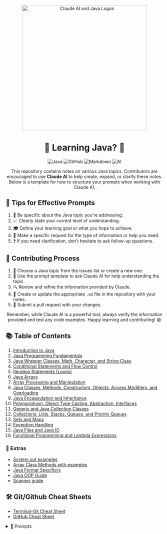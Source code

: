 <div align="center">
  <img src="/assets/itworks.jpeg" alt="Claude AI and Java Logos" width="400">
</div>

<h1 align="center">🚀 Learning Java? 🤖</h1>

<p align="center">
  <img src="https://img.shields.io/badge/Java-ED8B00?style=for-the-badge&logo=openjdk&logoColor=white" alt="Java">
  <img src="https://img.shields.io/badge/GitHub-100000?style=for-the-badge&logo=github&logoColor=white" alt="GitHub">
  <img src="https://img.shields.io/badge/Markdown-000000?style=for-the-badge&logo=markdown&logoColor=white" alt="Markdown">
  <img src="https://img.shields.io/badge/AI-FF6F00?style=for-the-badge&logo=openai&logoColor=white" alt="AI">
</p>

<p align="center">
  This repository contains notes on various Java topics. Contributors are encouraged to use <strong>Claude AI</strong> to help create, expand, or clarify these notes. Below is a template for how to structure your prompts when working with Claude AI.
</p>

## 🎯 Tips for Effective Prompts

1. 📌 Be specific about the Java topic you're addressing.
2. 📈 Clearly state your current level of understanding.
3. 🎓 Define your learning goal or what you hope to achieve.
4. 🙋 Make a specific request for the type of information or help you need.
5. ❓ If you need clarification, don't hesitate to ask follow-up questions.

## 🤝 Contributing Process

1. 📂 Choose a Java topic from the issues list or create a new one.
2. 💬 Use the prompt template to ask Claude AI for help understanding the topic.
3. 🔍 Review and refine the information provided by Claude.
4. 📝 Create or update the appropriate `.md` file in the repository with your notes.
5. 🚀 Submit a pull request with your changes.

<p align="center">
  Remember, while Claude AI is a powerful tool, always verify the information provided and test any code examples. Happy learning and contributing! 😄
</p>

## 📚 Table of Contents

1. [Introduction to Java](Notes/Basics.md#introduction-to-java-basics)
2. [Java Programming Fundamentals](Notes/Fundementals.md#java-programming-fundamentals)
3. [Java Wrapper Classes, Math, Character, and String Class](Notes/WrappersCharsAndMore.md#java-wrapper-classes-math-character-and-string-class)
4. [Conditional Statements and Flow Control](Notes/Conditionals.md#conditional-statements-and-flow-control)
5. [Iteration Statements (Loops)](Notes/loops.md#iteration-statements-loops)
6. [Java Arrays](Notes/ArrayBasics.md#java-arrays)
7. [Array Processing and Manipulation](Notes/ArrayProcessingandManipulation.md#array-processing-and-manipulation)
8. [Java Classes, Methods, Constructors, Objects, Access Modifiers, and Overloading](Notes/JavaClasses,Methods,andMore.md#java-classes-methods-constructors-objects-access-modifiers-and-overloading)
9. [Java Encapsulation and Inheritance](Notes/JavaEncpsulationandInheritence.md#java-encapsulation-and-inheritance) 
10. [Polymorphism, Object Type Casting, Abstraction, Interfaces](Notes/Polymorphism,ObjectTypeCasting,Abstraction,Interfaces.md#)
11. [Generic and Java Collection Classes](Notes/GenericandJavaCollectionClasses.md#)
12. [Collections: Lists, Stacks, Queues, and Priority Queues](Notes/JavaCollections.md#)
13. [Sets and Maps](Notes/SetsandMaps.md#)
14. [Exception Handling](Notes/ExceptionHandling.md#)
15. [Java Files and Java IO](Notes/JavaFilesandJavaIO.md#)
16. [Functional Programming and Lambda Expressions](Notes/functional-programming-and-lambda-expressions.md#)

### 🌟 Extras

- [System.out examples](Notes/system-out.md#)
- [Array Class Methods with examples](Notes/Additional%20Topics/ArrayMethodsandBestPractices.md#) 
- [Java Format Specifiers](Notes/format-specifiers.md#)
- [Java OOP Guide](Notes/Additional%20Topics/Java-OOP-Guide.md#)
- [Scanner guide](Notes/Scanner.md#)

## 🛠️ Git/Github Cheat Sheets

- [Terminal-Git Cheat Sheet](Notes/git-cheat-sheet.md#github-cheat-sheet)
- [GitHub Cheat Sheet](Notes/GithubCheatSheet.md#github-cheat-sheet)

<details>
<summary>🤖 Prompts</summary>

### How to Use Claude AI for Contributing

When using Claude AI to help with your contributions, follow this general structure for your prompts:

- **Topic**: [Specific Java topic you're working on]
- **Current Understanding**: [Brief description of what you already know or think you know about the topic] 
- **Learning Goal**: [What you want to learn or clarify about the topic]
- **Request**: [Specific ask for Claude, e.g., explanation, code example, best practices]
- **Format**: README.md style

**Example Prompt**:

```
Topic: Java Generics
Current Understanding: I know that generics allow for type-safe collections, but I'm not sure about the details of how to implement them or when to use them.
Learning Goal: To understand how to create and use generic classes and methods, and to know best practices for working with generics.
Request: Can you provide an explanation of Java generics with a simple code example, and then list some best practices for using generics in Java?
Format: README.md
```

### Interactive Java Teacher Prompt for Claude AI

Use the following prompt to transform Claude AI into an interactive Java teacher:

```
I want you to act as an experienced Java teacher and mentor. Your role is to help me learn Java concepts, answer my questions, and guide me through programming challenges. Please follow these guidelines:

1. Provide clear and concise explanations of Java concepts. 
2. Use code examples to illustrate your points when appropriate.
3. After answering my questions, ask me follow-up questions to check my understanding or to explore related concepts.
4. If I make a mistake or show a misconception, gently correct me and explain the right approach. 
5. Encourage best practices and explain why they are important.
6. If I'm stuck, provide hints rather than immediate solutions to help me think through the problem.
7. Adapt your teaching style based on my responses and level of understanding.
8. Suggest small coding exercises or projects that can help reinforce the concepts we discuss.

Remember to maintain this teaching persona throughout our conversation, always aiming to deepen my understanding of Java.

My first question is: [Insert your Java-related question here]  
```

#### How to Use This Prompt

1. Copy the entire prompt above.
2. Replace "[Insert your Java-related question here]" with your specific Java question.
3. Paste the modified prompt into your conversation with Claude AI.
4. Engage with Claude as if it were your Java teacher, asking questions and responding to its follow-up queries.

### Professional Career Advisor Prompt for Claude AI

Use the following prompt to transform Claude AI into your personalized professional advisor:

```
I want you to act as my professional career advisor. You are an expert in tech career development, with deep knowledge of both the software development and IT fields. You're familiar with current job market trends, especially in Java, X, Y, Z, and general IT roles. 

Please consider my background:

- X years of Y experience
- X years of Y experience  
- Currently learning Java
- Previous job experience

Your role is to provide tailored advice to help me in my job hunt and career development. Please follow these guidelines:

1. Offer specific, actionable advice based on my background and current situation.
2. Help me highlight my transferable skills from X and Y to Java roles.
3. Suggest ways to leverage my ongoing Java education experience in my job search.  
4. Provide feedback on my job search materials (LinkedIn profile, resume, cover letter, etc.) when I share them.
5. Help me craft and refine my 60-second elevator pitch.
6. Advise on effective networking strategies in the tech industry.
7. Suggest relevant job search strategies, considering my transition from X to Java.
8. Prepare me for common interview questions, especially those that might arise due to my recent layoff and career transition.
9. Recommend ways to stand out in the competitive tech job market.
10. Offer guidance on negotiating job offers and evaluating opportunities.

Please maintain this advisory role throughout our conversation, always aiming to provide practical, personalized career guidance.

My first request is: [Insert your specific career-related question or request here]
```

#### How to Use This Prompt

1. Copy the entire prompt above.
2. Replace "[Insert your specific career-related question or request here]" with your initial question or request for the advisor.
3. Paste the modified prompt into your conversation with Claude AI.
4. Engage with Claude as if it were your personal career advisor, asking for guidance on various aspects of your job search and career development.

</details>
